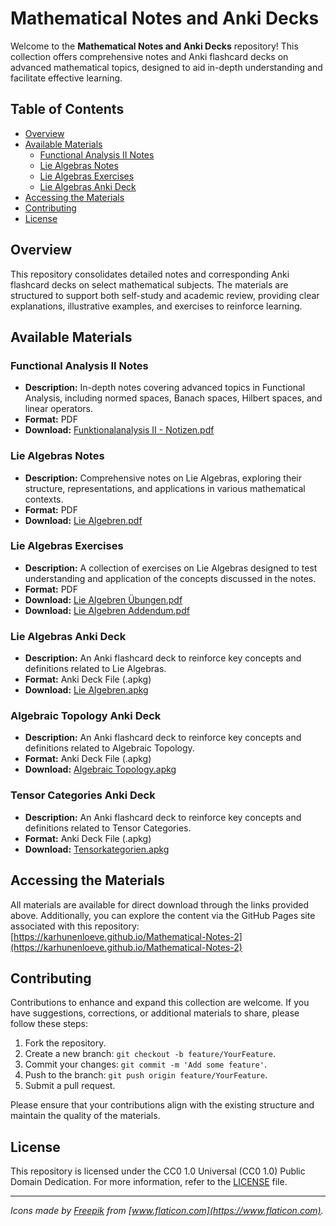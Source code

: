 # Mathematical Notes and Anki Decks

Welcome to the **Mathematical Notes and Anki Decks** repository! This collection offers comprehensive notes and Anki flashcard decks on advanced mathematical topics, designed to aid in-depth understanding and facilitate effective learning.

## Table of Contents

- [Overview](#overview)
- [Available Materials](#available-materials)
  - [Functional Analysis II Notes](#functional-analysis-ii-notes)
  - [Lie Algebras Notes](#lie-algebras-notes)
  - [Lie Algebras Exercises](#lie-algebras-exercises)
  - [Lie Algebras Anki Deck](#lie-algebras-anki-deck)
- [Accessing the Materials](#accessing-the-materials)
- [Contributing](#contributing)
- [License](#license)

## Overview

This repository consolidates detailed notes and corresponding Anki flashcard decks on select mathematical subjects. The materials are structured to support both self-study and academic review, providing clear explanations, illustrative examples, and exercises to reinforce learning.

## Available Materials

### Functional Analysis II Notes

- **Description:** In-depth notes covering advanced topics in Functional Analysis, including normed spaces, Banach spaces, Hilbert spaces, and linear operators.
- **Format:** PDF
- **Download:** [Funktionalanalysis II - Notizen.pdf](https://github.com/karhunenloeve/Mathematical-Notes-2/raw/main/Funktionalanalysis%20II%20-%20Notizen.pdf)

### Lie Algebras Notes

- **Description:** Comprehensive notes on Lie Algebras, exploring their structure, representations, and applications in various mathematical contexts.
- **Format:** PDF
- **Download:** [Lie Algebren.pdf](https://github.com/karhunenloeve/Mathematical-Notes-2/raw/main/Lie%20Algebren.pdf)

### Lie Algebras Exercises

- **Description:** A collection of exercises on Lie Algebras designed to test understanding and application of the concepts discussed in the notes.
- **Format:** PDF
- **Download:** [Lie Algebren Übungen.pdf](https://github.com/karhunenloeve/Mathematical-Notes-2/raw/main/Lie%20Algebren%20%C3%9Cbungen.pdf)
- **Download:** [Lie Algebren Addendum.pdf](https://github.com/karhunenloeve/Mathematical-Notes-2/raw/main/Lie%20Algebren%20Addendum.pdf)

### Lie Algebras Anki Deck

- **Description:** An Anki flashcard deck to reinforce key concepts and definitions related to Lie Algebras.
- **Format:** Anki Deck File (.apkg)
- **Download:** [Lie Algebren.apkg](https://github.com/karhunenloeve/Mathematical-Notes-2/raw/main/Lie%20Algebren.apkg)

### Algebraic Topology Anki Deck

- **Description:** An Anki flashcard deck to reinforce key concepts and definitions related to Algebraic Topology.
- **Format:** Anki Deck File (.apkg)
- **Download:** [Algebraic Topology.apkg](https://github.com/karhunenloeve/Mathematical-Notes-2/raw/main/Algebraic%20Topology.apkg)

### Tensor Categories Anki Deck

- **Description:** An Anki flashcard deck to reinforce key concepts and definitions related to Tensor Categories.
- **Format:** Anki Deck File (.apkg)
- **Download:** [Tensorkategorien.apkg](https://github.com/karhunenloeve/Mathematical-Notes-2/raw/main/Tensorkategorien.apkg)

## Accessing the Materials

All materials are available for direct download through the links provided above. Additionally, you can explore the content via the GitHub Pages site associated with this repository: [https://karhunenloeve.github.io/Mathematical-Notes-2](https://karhunenloeve.github.io/Mathematical-Notes-2)

## Contributing

Contributions to enhance and expand this collection are welcome. If you have suggestions, corrections, or additional materials to share, please follow these steps:

1. Fork the repository.
2. Create a new branch: `git checkout -b feature/YourFeature`.
3. Commit your changes: `git commit -m 'Add some feature'`.
4. Push to the branch: `git push origin feature/YourFeature`.
5. Submit a pull request.

Please ensure that your contributions align with the existing structure and maintain the quality of the materials.

## License

This repository is licensed under the CC0 1.0 Universal (CC0 1.0) Public Domain Dedication. For more information, refer to the [LICENSE](https://github.com/karhunenloeve/Mathematical-Notes-2/blob/main/LICENSE) file.

---

*Icons made by [Freepik](https://www.freepik.com) from [www.flaticon.com](https://www.flaticon.com).*
